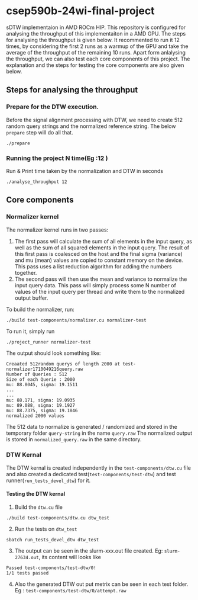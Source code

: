 # csep590b-24wi-final-project

sDTW implementaion in AMD ROCm HIP. This repository is configured for analysing the throughput of this implementaiton in a AMD GPU. The steps for analysing the throughput is given below.
It recommented to run it 12 times, by considering the first 2 runs as a warmup of the GPU and take the average of the throughput of the remaining 10 runs. Apart form anlalysing the throughput, we can also test each core components of this project. The explanation and the steps for testing the core components are also given below. 

## Steps for analysing the throughput

### Prepare for the DTW execution. 
Before the signal alignment processing with DTW, we need to create 512 random query strings and the normalized reference string. The below `prepare` step will do all that.
```
./prepare
```
### Running the project N time(Eg :12 ) 
Run & Print time taken by the normalization and DTW in seconds

```
./analyse_throughput 12
```

## Core components
### Normalizer kernel
The normalizer kernel runs in two passes:

1. The first pass will calculate the sum of all elements in the input query, as well as the sum of all squared elements in the input query. 
  The result of this first pass is coalesced on the host and the final sigma (variance) and mu (mean) values are copied to constant memory
  on the device. This pass uses a list reduction algorithm for adding the numbers together.
2. The second pass will then use the mean and variance to normalize the input query data. This pass will simply process some N number of
  values of the input query per thread and write them to the normalized output buffer.

To build the normalizer, run: 
```sh
./build test-components/normalizer.cu normalizer-test
```
To run it, simply run
```
./project_runner normalizer-test
```
The output should look something like:

```
Creaated 512random querys of length 2000 at test-normalizer1710049216query.raw
Number of Queries : 512
Size of each Querie : 2000
mu: 88.8045, sigma: 19.1511
...
...
mu: 88.171, sigma: 19.0935
mu: 89.088, sigma: 19.1927
mu: 88.7375, sigma: 19.1846
normalized 2000 values
```

The 512 data to normalize is generated / randomized and stored in the temporary folder `query-string` in the name `query.raw` 
The normalized output is stored in `normalized_query.raw` in the same directory.



### DTW Kernal
The DTW kernal is created independently in the `test-components/dtw.cu` file and also created a dedicated test(`test-components/test-dtw`) and test runner(`run_tests_devel_dtw`) for it.
#### Testing the DTW kernal
1. Build the `dtw.cu` file
```
./build test-components/dtw.cu dtw_test
```
2. Run the tests on `dtw_test`
```
sbatch run_tests_devel_dtw dtw_test
```
3. The output can be seen in the slurm-xxx.out file created. Eg: `slurm-27634.out`, its content will looks like
```
Passed test-components/test-dtw/0!
1/1 tests passed
```
4. Also the generated DTW out put metrix can be seen in each test folder. Eg : `test-components/test-dtw/0/attempt.raw` 


